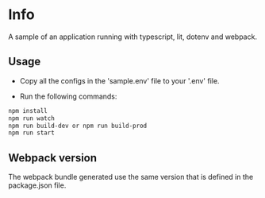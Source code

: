 # Info

A sample of an application running with typescript, lit, dotenv and webpack.

## Usage
- Copy all the configs in the 'sample.env' file to your '.env' file.

- Run the following commands: 

```bash
npm install
npm run watch
npm run build-dev or npm run build-prod
npm run start
```

## Webpack version

The webpack bundle generated use the same version that is defined in the package.json file.